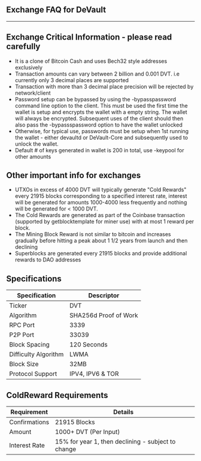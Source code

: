 ## Exchange FAQ for DeVault
---------------------

Exchange Critical Information - please read carefully
-----------------

- It is a clone of Bitcoin Cash and uses Bech32 style addresses exclusively
- Transaction amounts can vary between 2 billion and 0.001 DVT. i.e currently only 3 decimal places are supported
- Transaction with more than 3 decimal place precision will be rejected by network/client
- Password setup can be bypassed by using the -bypasspassword command line option to the client. This must be used the first time the wallet is setup and encrypts the wallet with a empty string.  The wallet will always be encrypted. Subsequent uses of the client should then also pass the -bypassspassword option to have the wallet unlocked
- Otherwise, for typical use, passwords must be setup when 1st running the wallet - either devaultd or DeVault-Core and subsequently used to unlock the wallet.
- Default # of keys generated in wallet is 200 in total, use -keypool for other amounts

Other important info for exchanges
-----------------

- UTXOs in excess of 4000 DVT will typically generate "Cold Rewards" every 21915 blocks corresponding to a specified interest rate, interest will be generated for amounts 1000-4000 less frequently and nothing will be generated for < 1000 DVT.
- The Cold Rewards are generated as part of the Coinbase transaction (supported by getblocktemplate for miner use) with at most 1 reward per block.
- The Mining Block Reward is not similar to bitcoin and increases gradually before hitting a peak about 1 1/2 years from launch and then declining
- Superblocks are generated every 21915 blocks and provide additional rewards to DAO addresses


## Specifications

| Specification         | Descriptor                              |
|-----------------------|-----------------------------------------|
| Ticker                | DVT                                     |
| Algorithm             | SHA256d Proof of Work                   |
| RPC Port              | 3339                                    |
| P2P Port              | 33039                                   |
| Block Spacing         | 120 Seconds                             |
| Difficulty Algorithm  | LWMA                                    |
| Block Size            | 32MB                                    |
| Protocol Support      | IPV4, IPV6 & TOR                        |

## ColdReward Requirements

| Requirement   | Details                                            |
|---------------|----------------------------------------------------|
| Confirmations | 21915 Blocks                                       |
| Amount        | 1000+ DVT (Per Input)                              |
| Interest Rate | 15% for year 1, then declining - subject to change |


